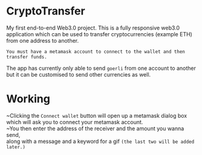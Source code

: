 <h1>CryptoTransfer</h1>

My first end-to-end Web3.0 project.
This is a fully responsive web3.0 application which can be used to transfer cryptocurrencies (example ETH) from one address to another.
<br>

`You must have a metamask account to connect to the wallet and then transfer funds.`
<br>

The app has currently only able to send `goerli` from one account to another but it can be customised to send other currencies as well.

<h1>Working</h1>

~Clicking the `Connect wallet` button will open up a metamask dialog box which will ask you to connect your metamask account.<br>
~You then enter the address of the receiver and the amount you wanna send,<br>
along with a message and a keyword for a gif
`(the last two will be added later.)`



